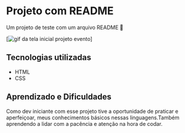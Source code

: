 # Projeto com README
Um projeto de teste com um arquivo README 🚀

[<img src="./Animação.gif" alt="gif da tela inicial projeto evento">]

## Tecnologias utilizadas
- HTML
- CSS
 
## Aprendizado e Dificuldades 
Como dev iniciante com  esse projeto tive a oportunidade de praticar e aperfeiçoar, meus conhecimentos básicos nessas linguagens.Também aprendendo a lidar com a pacência e atenção na hora de codar.

